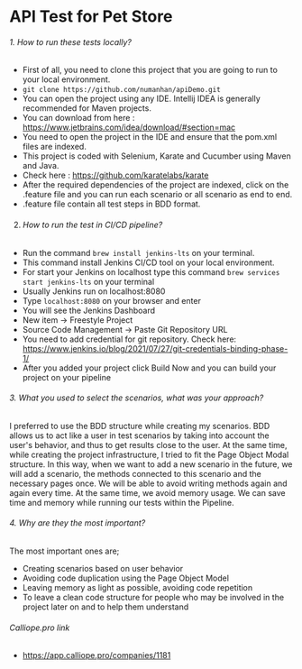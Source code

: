 # API Test for Pet Store

###### 1.  How to run these tests locally?

- First of all, you need to clone this project that you are going to run to your local environment.
- ```git clone https://github.com/numanhan/apiDemo.git ```
- You can open the project using any IDE. Intellij IDEA is generally recommended for Maven projects. 
- You can download from here : https://www.jetbrains.com/idea/download/#section=mac
- You need to open the project in the IDE and ensure that the pom.xml files are indexed. 
- This project is coded with Selenium, Karate and Cucumber using Maven and Java.
- Check here : https://github.com/karatelabs/karate
- After the required dependencies of the project are indexed, click on the .feature file and you can run each scenario or all scenario as end to end.
- .feature file contain all test steps in BDD format.

2. ######  How to run the test in CI/CD pipeline? 
  - Run the command ```brew install jenkins-lts``` on your terminal.
  - This command install Jenkins CI/CD tool on your local environment.
  - For start your Jenkins on localhost type this command ```brew services start jenkins-lts``` on your terminal
  - Usually Jenkins run on localhost:8080
  - Type ```localhost:8080``` on your browser and enter
  - You will see the Jenkins Dashboard
  - New item -> Freestyle Project
  - Source Code Management -> Paste Git Repository URL
  - You need to add credential for git repository. Check here: https://www.jenkins.io/blog/2021/07/27/git-credentials-binding-phase-1/
  -  After you added your project click Build Now and you can build your project on your pipeline

###### 3.  What you used to select the scenarios, what was your approach? 
I preferred to use the BDD structure while creating my scenarios. BDD allows us to act like a user in test scenarios by taking into account the user's behavior, and thus to get results close to the user. At the same time, while creating the project infrastructure, I tried to fit the Page Object Modal structure. In this way, when we want to add a new scenario in the future, we will add a scenario, the methods connected to this scenario and the necessary pages once. We will be able to avoid writing methods again and again every time. At the same time, we avoid memory usage. We can save time and memory while running our tests within the Pipeline.

###### 4. Why are they the most important? 
 The most important ones are;
 - Creating scenarios based on user behavior
 - Avoiding code duplication using the Page Object Model
 - Leaving memory as light as possible, avoiding code repetition
 - To leave a clean code structure for people who may be involved in the project later on and to help them understand

###### Calliope.pro link
 - https://app.calliope.pro/companies/1181
